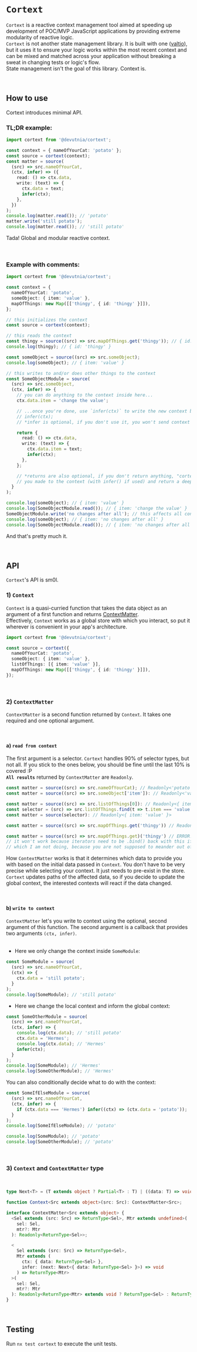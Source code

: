 # `Cortext`

`Cortext` is a reactive context management tool aimed at speeding up development of POC/MVP JavaScript applications by providing extreme modularity of reactive logic.<br>
`Cortext` is not another state management library. It is built with one ([valtio](https://github.com/pmndrs/valtio)), but it uses it to ensure your logic works within the most recent context and can be mixed and matched across your application without breaking a sweat in changing tests or logic's flow.<br>
State management isn't the goal of this library. Context is.

<br/>

## How to use

Cortext introduces minimal API.

### TL;DR example:

```typescript
import cortext from '@devutnia/cortext';

const context = { nameOfYourCat: 'potato' };
const source = cortext(context);
const matter = source(
  (src) => src.nameOfYourCat,
  (ctx, infer) => ({
    read: () => ctx.data,
    write: (text) => {
      ctx.data = text;
      infer(ctx);
    },
  })
);
console.log(matter.read()); // 'potato'
matter.write('still potato');
console.log(matter.read()); // 'still potato'
```

Tada! Global and modular reactive context.

<br>

### Example with comments:

```typescript
import cortext from '@devutnia/cortext';

const context = {
  nameOfYourCat: 'potato',
  someObject: { item: 'value' },
  mapOfThings: new Map([['thingy', { id: 'thingy' }]]),
};

// this initializes the context
const source = cortext(context);

// this reads the context
const thingy = source((src) => src.mapOfThings.get('thingy')); // { id: 'thingy' }
console.log(thingy); // { id: 'thingy' }

const someObject = source((src) => src.someObject);
console.log(someObject); // { item: 'value' }

// this writes to and/or does other things to the context
const SomeObjectModule = source(
  (src) => src.someObject,
  (ctx, infer) => {
    // you can do anything to the context inside here...
    ctx.data.item = 'change the value';

    // ...once you're done, use `infer(ctx)` to write the new context back to source
    // infer(ctx);
    // *infer is optional, if you don't use it, you won't send context of this function to source

    return {
      read: () => ctx.data,
      write: (text) => {
        ctx.data.item = text;
        infer(ctx);
      },
    };

    // *returns are also optional, if you don't return anything, "cortext" will apply any changes
    // you made to the context (with infer() if used) and return a deeply frozen version of itself
  }
);

console.log(someObject); // { item: 'value' }
console.log(SomeObjectModule.read()); // { item: 'change the value' }
SomeObjectModule.write('no changes after all'); // this affects all contexts that "someObject.item" changed for due to "infer()"
console.log(someObject); // { item: 'no changes after all' }
console.log(SomeObjectModule.read()); // { item: 'no changes after all' }
```

And that's pretty much it.

<br>

## API

`Cortext`'s API is sm0l.

### 1) `Context`

`Context` is a quasi-curried function that takes the data object as an argument of a first function and returns [ContextMatter]().<br>
Effectively, `Context` works as a global store with which you interact, so put it wherever is convenient in your app's architecture.

```typescript
import cortext from '@devutnia/cortext';

const source = cortext({
  nameOfYourCat: 'potato',
  someObject: { item: 'value' },
  listOfThings: [{ item: 'value' }],
  mapOfThings: new Map([['thingy', { id: 'thingy' }]]),
});
```

<br>

### 2) `ContextMatter`

`ContextMatter` is a second function returned by `Context`. It takes one required and one optional argument.

<br>

#### a) `read from context`

The first argument is a selector. `Cortext` handles 90% of selector types, but not all. If you stick to the ones below, you should be fine until the last 10% is covered :P<br>
**`All results`** returned by `ContextMatter` are `Readonly`.

```typescript
const matter = source((src) => src.nameOfYourCat); // Readonly<'potato'>
const matter = source((src) => src.someObject['item']): // Readonly<'value'>

const matter = source((src) => src.listOfThings[0]): // Readonly<{ item: 'value' }>
const selector = (src) => src.listOfThings.find(t => t.item === 'value');
const matter = source(selector): // Readonly<{ item: 'value' }>

const matter = source((src) => src.mapOfThings.get('thingy')) // Readonly<{ id: 'thingy' }>

const matter = source((src) => src.mapOfThings.get)('thingy') // ERROR!
// it won't work because iterators need to be .bind() back with this if used in callbacks
// which I am not doing, because you are not supposed to meander out of context like that anyway xD
```

How `ContextMatter` works is that it determines which data to provide you with based on the initial data passed in `Context`. You don't have to be very precise while selecting your context. It just needs to pre-exist in the store.<br> `Cortext` updates paths of the affected data, so if you decide to update the global context, the interested contexts will react if the data changed.

<br>

#### b) `write to context`

`ContextMatter` let's you write to context using the optional, second argument of this function.
The second argument is a callback that provides two arguments `(ctx, infer)`.
<br><br>

- Here we only change the context inside `SomeModule`:

```typescript
const SomeModule = source(
  (src) => src.nameOfYourCat,
  (ctx) => {
    ctx.data = 'still potato';
  }
);
console.log(SomeModule); // 'still potato'
```

- Here we change the local context and inform the global context:

```typescript
const SomeOtherModule = source(
  (src) => src.nameOfYourCat,
  (ctx, infer) => {
    console.log(ctx.data); // 'still potato'
    ctx.data = 'Hermes';
    console.log(ctx.data); // 'Hermes'
    infer(ctx);
  }
);
console.log(SomeModule); // 'Hermes'
console.log(SomeOtherModule); // 'Hermes'
```

You can also conditionally decide what to do with the context:

```typescript
const SomeIfElseModule = source(
  (src) => src.nameOfYourCat,
  (ctx, infer) => {
    if (ctx.data === 'Hermes') infer((ctx) => (ctx.data = 'potato'));
  }
);
console.log(SomeIfElseModule); // 'potato'

console.log(SomeModule); // 'potato'
console.log(SomeOtherModule); // 'potato'
```

<br>

### 3) `Context` and `ContextMatter` type

<br>

```typescript
type Next<T> = (T extends object ? Partial<T> : T) | ((data: T) => void);

function Context<Src extends object>(src: Src): ContextMatter<Src>;

interface ContextMatter<Src extends object> {
  <Sel extends (src: Src) => ReturnType<Sel>, Mtr extends undefined>(
    sel: Sel,
    mtr?: Mtr
  ): Readonly<ReturnType<Sel>>;

  <
    Sel extends (src: Src) => ReturnType<Sel>,
    Mtr extends (
      ctx: { data: ReturnType<Sel> },
      infer: (next: Next<{ data: ReturnType<Sel> }>) => void
    ) => ReturnType<Mtr>
  >(
    sel: Sel,
    mtr?: Mtr
  ): Readonly<ReturnType<Mtr> extends void ? ReturnType<Sel> : ReturnType<Mtr>>;
}
```

<br>

## Testing

Run `nx test cortext` to execute the unit tests.
